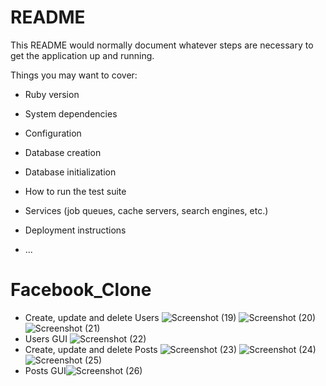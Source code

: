 # README

This README would normally document whatever steps are necessary to get the
application up and running.

Things you may want to cover:

* Ruby version

* System dependencies

* Configuration

* Database creation

* Database initialization

* How to run the test suite

* Services (job queues, cache servers, search engines, etc.)

* Deployment instructions

* ...
# Facebook_Clone
- Create, update and delete Users
![Screenshot (19)](https://user-images.githubusercontent.com/75951357/150694626-64e470f8-4b73-412e-a950-2985214a3cea.png)
![Screenshot (20)](https://user-images.githubusercontent.com/75951357/150694643-390d53af-9c0c-4bcc-9670-faf8af1ffa31.png)
![Screenshot (21)](https://user-images.githubusercontent.com/75951357/150694646-c797a870-bcf6-4a4d-bd7c-ee09c3827928.png)
- Users GUI
![Screenshot (22)](https://user-images.githubusercontent.com/75951357/150694667-e00cefe3-aa04-494e-9a06-249cc55dd090.png)
- Create, update and delete Posts
![Screenshot (23)](https://user-images.githubusercontent.com/75951357/150694693-44255811-4f71-4f10-9154-5f857d621dc9.png)
![Screenshot (24)](https://user-images.githubusercontent.com/75951357/150694696-2de88995-44f6-432b-9294-2a7da88d490f.png)
![Screenshot (25)](https://user-images.githubusercontent.com/75951357/150694699-0c19b5f2-a63c-4883-ada6-9ff243f18727.png)
- Posts GUI![Screenshot (26)](https://user-images.githubusercontent.com/75951357/150694707-cd1bf30a-e004-44a7-b2a7-949c142ff988.png)


